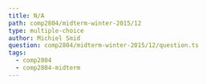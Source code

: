 ```yaml
---
title: N/A
path: comp2804/midterm-winter-2015/12
type: multiple-choice
author: Michiel Smid
question: comp2804/midterm-winter-2015/12/question.ts
tags:
  - comp2804
  - comp2804-midterm
---
```

